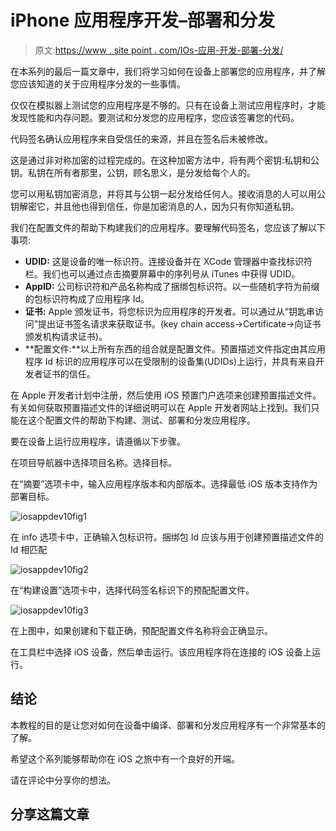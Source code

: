 # iPhone 应用程序开发–部署和分发

> 原文:[https://www . site point . com/IOs-应用-开发-部署-分发/](https://www.sitepoint.com/ios-application-development-deployment-distribution/)

在本系列的最后一篇文章中，我们将学习如何在设备上部署您的应用程序，并了解您应该知道的关于应用程序分发的一些事情。

仅仅在模拟器上测试您的应用程序是不够的。只有在设备上测试应用程序时，才能发现性能和内存问题。要测试和分发您的应用程序，您应该签署您的代码。

代码签名确认应用程序来自受信任的来源，并且在签名后未被修改。

这是通过非对称加密的过程完成的。在这种加密方法中，将有两个密钥:私钥和公钥。私钥在所有者那里，公钥，顾名思义，是分发给每个人的。

您可以用私钥加密消息，并将其与公钥一起分发给任何人。接收消息的人可以用公钥解密它，并且他也得到信任，你是加密消息的人，因为只有你知道私钥。

我们在配置文件的帮助下构建我们的应用程序。要理解代码签名，您应该了解以下事项:

*   **UDID:** 这是设备的唯一标识符。连接设备并在 XCode 管理器中查找标识符栏。我们也可以通过点击摘要屏幕中的序列号从 iTunes 中获得 UDID。
*   **AppID:** 公司标识符和产品名称构成了捆绑包标识符。以一些随机字符为前缀的包标识符构成了应用程序 Id。
*   **证书:** Apple 颁发证书，将您标识为应用程序的开发者。可以通过从“钥匙串访问”提出证书签名请求来获取证书。(key chain access->Certificate->向证书颁发机构请求证书)。
*   **配置文件:**以上所有东西的组合就是配置文件。预置描述文件指定由其应用程序 Id 标识的应用程序可以在受限制的设备集(UDIDs)上运行，并具有来自开发者证书的信任。

在 Apple 开发者计划中注册，然后使用 iOS 预置门户选项来创建预置描述文件。有关如何获取预置描述文件的详细说明可以在 Apple 开发者网站上找到。我们只能在这个配置文件的帮助下构建、测试、部署和分发应用程序。

要在设备上运行应用程序，请遵循以下步骤。

在项目导航器中选择项目名称。选择目标。

在“摘要”选项卡中，输入应用程序版本和内部版本。选择最低 iOS 版本支持作为部署目标。

![iosappdev10fig1](../Images/5ababef5abf915793db05a73871e6328.png)

在 info 选项卡中，正确输入包标识符。捆绑包 Id 应该与用于创建预置描述文件的 Id 相匹配

![iosappdev10fig2](../Images/1144d586d41535d3f94b29f7bd0a4b02.png)

在“构建设置”选项卡中，选择代码签名标识下的预配配置文件。

![iosappdev10fig3](../Images/877ec5072f8eba301ef054557f81578d.png)

在上图中，如果创建和下载正确，预配配置文件名称将会正确显示。

在工具栏中选择 iOS 设备，然后单击运行。该应用程序将在连接的 iOS 设备上运行。

## 结论

本教程的目的是让您对如何在设备中编译、部署和分发应用程序有一个非常基本的了解。

希望这个系列能够帮助你在 iOS 之旅中有一个良好的开端。

请在评论中分享你的想法。

## 分享这篇文章